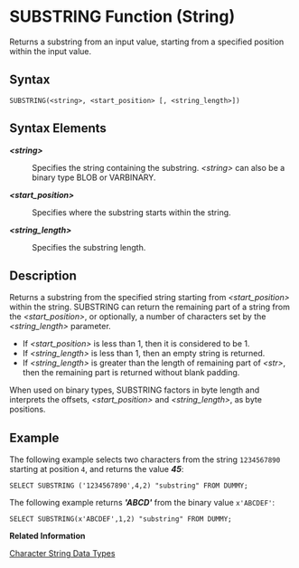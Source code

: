 <!-- loio20e8341275191014a4cfdcd3c830fc98 -->

# SUBSTRING Function \(String\)

Returns a substring from an input value, starting from a specified position within the input value.



<a name="loio20e8341275191014a4cfdcd3c830fc98__sql_function_substring_1sql_function_substring_syntax"/>

## Syntax

```
SUBSTRING(<string>, <start_position> [, <string_length>])
```



## Syntax Elements


<dl>
<dt><b>

*<string\>*

</b></dt>
<dd>

Specifies the string containing the substring. *<string\>* can also be a binary type BLOB or VARBINARY.



</dd><dt><b>

*<start\_position\>*

</b></dt>
<dd>

Specifies where the substring starts within the string.



</dd><dt><b>

*<string\_length\>*

</b></dt>
<dd>

Specifies the substring length.



</dd>
</dl>



<a name="loio20e8341275191014a4cfdcd3c830fc98__sql_function_substring_1sql_function_substring_description"/>

## Description

Returns a substring from the specified string starting from *<start\_position\>* within the string. SUBSTRING can return the remaining part of a string from the *<start\_position\>*, or optionally, a number of characters set by the *<string\_length\>* parameter.

-   If *<start\_position\>* is less than 1, then it is considered to be 1.
-   If *<string\_length\>* is less than 1, then an empty string is returned.
-   If *<string\_length\>* is greater than the length of remaining part of *<str\>*, then the remaining part is returned without blank padding.

When used on binary types, SUBSTRING factors in byte length and interprets the offsets, *<start\_position\>* and *<string\_length\>*, as byte positions.



<a name="loio20e8341275191014a4cfdcd3c830fc98__sql_function_substring_1sql_function_substring_examples"/>

## Example

The following example selects two characters from the string `1234567890` starting at position `4`, and returns the value ***45***:

```
SELECT SUBSTRING ('1234567890',4,2) "substring" FROM DUMMY;
```

The following example returns ***'ABCD'*** from the binary value `x'ABCDEF'`:

```
SELECT SUBSTRING(x'ABCDEF',1,2) "substring" FROM DUMMY;
```

**Related Information**  


[Character String Data Types](../character-string-data-types-a33f788.md "Character string data types are used to store values that contain character strings.")

